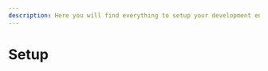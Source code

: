 ```yaml
---
description: Here you will find everything to setup your development environnement
---
```


# Setup

